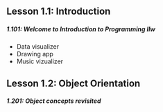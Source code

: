 ## Lesson 1.1: Introduction

<h5>1.101: Welcome to Introduction to Programming IIw</h5>

- Data visualizer
- Drawing app
- Music vizualizer

## Lesson 1.2: Object Orientation

<h5>1.201: Object concepts revisited</h5>
